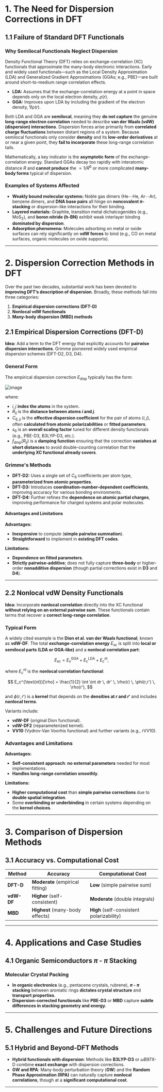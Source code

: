 # 1. The Need for Dispersion Corrections in DFT

## 1.1 Failure of Standard DFT Functionals

### Why Semilocal Functionals Neglect Dispersion

Density Functional Theory (DFT) relies on exchange-correlation (XC) functionals that approximate the many-body electronic interactions. Early and widely used functionals—such as the Local Density Approximation (LDA) and Generalized Gradient Approximations (GGAs; e.g., PBE)—are built around short-to-medium range correlation effects.

- **LDA:** Assumes that the exchange-correlation energy at a point in space depends only on the local electron density, $\rho(r)$.
- **GGA:** Improves upon LDA by including the gradient of the electron density, $\nabla \rho(r)$.

Both LDA and GGA are **semilocal**, meaning they **do not capture** the genuine **long-range electron correlation** needed to describe **van der Waals (vdW) (dispersion) interactions**. Dispersion forces arise primarily from **correlated charge fluctuations** between distant regions of a system. Because semilocal functionals only consider **density** and its **low-order derivatives** at or near a given point, they **fail to incorporate** these long-range correlation tails.

Mathematically, a key indicator is the **asymptotic form** of the exchange-correlation energy. Standard GGAs decay too rapidly with interatomic distance $R$ and **cannot produce** the $\propto 1/R^6$ or more complicated **many-body forms** typical of dispersion.

### Examples of Systems Affected

- **Weakly bound molecular systems:** Noble gas dimers (He$\cdots$He, Ar$\cdots$Ar), benzene dimers, and **DNA base pairs** all hinge on **noncovalent $\pi$-stacking** or dispersion-like interactions for their binding.
- **Layered materials:** Graphite, transition metal dichalcogenides (e.g., MoS$_2$), and **boron nitride (h-BN)** exhibit weak interlayer binding **dominated by dispersion**.
- **Adsorption phenomena:** Molecules adsorbing on metal or oxide surfaces can rely significantly on **vdW forces** to bind (e.g., CO on metal surfaces, organic molecules on oxide supports).

---

# 2. Dispersion Correction Methods in DFT

Over the past two decades, substantial work has been devoted to **improving DFT’s description of dispersion**. Broadly, these methods fall into three categories:

1. **Empirical dispersion corrections (DFT-D)**
2. **Nonlocal vdW functionals**
3. **Many-body dispersion (MBD) methods**

## 2.1 Empirical Dispersion Corrections (DFT-D)

**Idea:** Add a term to the DFT energy that explicitly accounts for **pairwise dispersion interactions**. Grimme pioneered widely used empirical dispersion schemes (DFT-D2, D3, D4).

### General Form

The empirical dispersion correction $E_{\text{disp}}$ typically has the form:

![image](https://github.com/user-attachments/assets/e9ac7a43-2dfa-4094-875b-48e0c46bfe32)


where:

- $i,j$ **index the atoms** in the system.
- $R_{ij}$ is the **distance between atoms $i$ and $j$**.
- $C_{6,ij}$ is the **effective dispersion coefficient** for the pair of atoms $(i,j)$, often **calculated from atomic polarizabilities** or **fitted parameters**.
- $s_6$ is an **overall scaling factor** tuned for different density functionals (e.g., PBE-D3, B3LYP-D3, etc.).
- $f_{\text{dmp}}(R_{ij})$ is a **damping function** ensuring that the correction **vanishes at short distances** to avoid double-counting correlation that the **underlying XC functional already covers**.

### Grimme's Methods

- **DFT-D2:** Uses a single set of $C_6$ coefficients per atom type, **parameterized from atomic properties**.
- **DFT-D3:** Introduces **coordination-number-dependent coefficients**, improving accuracy for various bonding environments.
- **DFT-D4:** Further refines the **dependence on atomic partial charges**, improving performance for charged systems and polar molecules.

#### Advantages and Limitations

**Advantages:**
- **Inexpensive** to compute (**simple pairwise summation**).
- **Straightforward** to implement in **existing DFT codes**.

**Limitations:**
- **Dependence on fitted parameters**.
- **Strictly pairwise-additive**; does not fully capture **three-body** or higher-order **nonadditive dispersion** (though partial corrections exist in **D3** and **D4**).

---

## 2.2 Nonlocal vdW Density Functionals

**Idea:** Incorporate **nonlocal correlation** directly into the XC functional **without relying on an external pairwise sum**. These functionals contain terms that recover a **correct long-range correlation**.

### Typical Form

A widely cited example is the **Dion et al. van der Waals functional**, known as **vdW-DF**. The total **exchange-correlation energy** $E_{\text{xc}}$ is split into **local or semilocal parts (LDA or GGA-like)** and a **nonlocal correlation part**:

$$
E_{\text{xc}} = E_x^{\text{GGA}} + E_c^{\text{LDA}} + E_c^{\text{nl}},
$$

where $E_c^{\text{nl}}$ is the **nonlocal correlation functional**:

$$
E_c^{\text{nl}}[\rho] = \frac{1}{2} \int \int dr \, dr' \, \rho(r) \, \phi(r,r') \, \rho(r'),
$$

and $\phi(r,r')$ is a **kernel** that depends on the **densities at $r$ and $r'$** and includes **nonlocal terms**.

Variants include:
- **vdW-DF** (original Dion functional).
- **vdW-DF2** (reparameterized kernel).
- **VV10** (Vydrov-Van Voorhis functional) and further variants (e.g., rVV10).

### Advantages and Limitations

**Advantages:**
- **Self-consistent approach**: **no external parameters** needed for most implementations.
- **Handles long-range correlation smoothly**.

**Limitations:**
- **Higher computational cost** than **simple pairwise corrections** due to **double spatial integration**.
- Some **overbinding or underbinding** in certain systems depending on the **kernel choices**.

---

# 3. Comparison of Dispersion Methods

## 3.1 Accuracy vs. Computational Cost

| Method  | Accuracy  | Computational Cost  |
|---------|----------|---------------------|
| **DFT-D** | **Moderate** (empirical fitting) | **Low** (simple pairwise sum) |
| **vdW-DF** | **Higher** (self-consistent) | **Moderate** (double integrals) |
| **MBD** | **Highest** (many-body effects) | **High** (self-consistent polarizability) |

---

# 4. Applications and Case Studies

## 4.1 Organic Semiconductors $\pi$ - $\pi$ Stacking

### **Molecular Crystal Packing**
- **In organic electronics** (e.g., pentacene crystals, rubrene), **$\pi$ - $\pi$ stacking** between aromatic rings **dictates crystal structure** and **transport properties**.
- **Dispersion-corrected functionals** like **PBE-D3** or **MBD** capture **subtle differences in stacking geometry and energy**.

---

# 5. Challenges and Future Directions

## 5.1 Hybrid and Beyond-DFT Methods

- **Hybrid functionals with dispersion**: Methods like **B3LYP-D3** or $\omega$B97X-D combine **exact exchange** with dispersion corrections.
- **GW and RPA**: Many-body perturbation theory (**GW**) and the **Random Phase Approximation (RPA)** can naturally capture **nonlocal correlations**, though at a **significant computational cost**.

---

